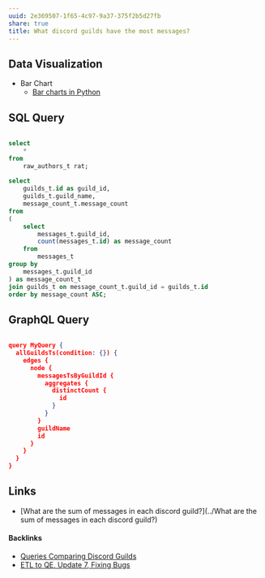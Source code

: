 ```yaml
---
uuid: 2e369507-1f65-4c97-9a37-375f2b5d27fb
share: true
title: What discord guilds have the most messages?
---
```

## Data Visualization

* Bar Chart
	* [Bar charts in Python](https://plotly.com/python/bar-charts/)

## SQL Query

``` SQL

select 
	*
from
	raw_authors_t rat;
	
select
	guilds_t.id as guild_id,
	guilds_t.guild_name,
	message_count_t.message_count
from 
( 
	select
		messages_t.guild_id,
		count(messages_t.id) as message_count
	from
		messages_t
group by
	messages_t.guild_id
) as message_count_t
join guilds_t on message_count_t.guild_id = guilds_t.id
order by message_count ASC;

```

## GraphQL Query

``` json

query MyQuery {
  allGuildsTs(condition: {}) {
    edges {
      node {
        messagesTsByGuildId {
          aggregates {
            distinctCount {
              id
            }
          }
        }
        guildName
        id
      }
    }
  }
}


```
## Links

* [What are the sum of messages in each discord guild?](../What are the sum of messages in each discord guild?)

#### Backlinks

* [Queries Comparing Discord Guilds](/0c4bbdac-febf-4e8e-861f-c36ef88a71c9)
* [ETL to QE, Update 7, Fixing Bugs](/2a8426e6-7f84-42f2-82c3-e74e898e4c81)